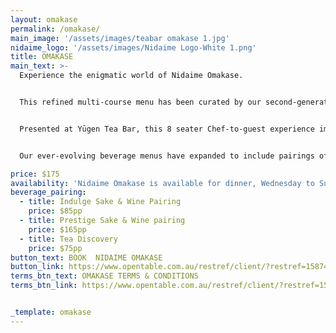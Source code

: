 ```yaml
---
layout: omakase
permalink: /omakase/
main_image: '/assets/images/teabar omakase 1.jpg'
nidaime_logo: '/assets/images/Nidaime Logo-White 1.png'
title: OMAKASE
main_text: >-
  Experience the enigmatic world of Nidaime Omakase.


  This refined multi-course menu has been curated by our second-generation Chefs and Sommeliers to captivate your senses and take you beyond the ordinary in a fun, relaxed space.


  Presented at Yūgen Tea Bar, this 8 seater Chef-to-guest experience immerses you in a realm of intrigue and style, where we shine a light on the freshest produce.


  Our ever-evolving beverage menus have expanded to include pairings of high-quality Teas & Sake, and have expertly crafted to compliment the food on offer.

price: $175
availability: 'Nidaime Omakase is available for dinner, Wednesday to Sunday, at 6pm or 8:30pm'
beverage_pairing:
  - title: Indulge Sake & Wine Pairing
    price: $85pp
  - title: Prestige Sake & Wine pairing
    price: $165pp
  - title: Tea Discovery
    price: $75pp
button_text: BOOK  NIDAIME OMAKASE
button_link: https://www.opentable.com.au/restref/client/?restref=158744&lang=en-AU&ot_source=Restaurant%20website&corrid=8edbade4-ea84-4e05-8fb8-4d552deb61cb
terms_btn_text: OMAKASE TERMS & CONDITIONS
terms_btn_link: https://www.opentable.com.au/restref/client/?restref=158744&lang=en-AU&ot_source=Restaurant%20website&corrid=8edbade4-ea84-4e05-8fb8-4d552deb61cb


_template: omakase
---
```










